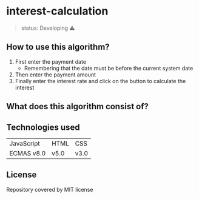 # interest-calculation
 
 
 
 
 > status: Developing ⚠️
 
 
 
 ## How to use this algorithm?

1. First enter the payment date
     + Remembering that the date must be before the current system date 
3. Then enter the payment amount
4. Finally enter the interest rate and click on the button to calculate the interest


## What does this algorithm consist of?



## Technologies used


<table> 
 <tr>
  <td>JavaScript</td>
  <td>HTML</td>
  <td>CSS</td>
 </tr>
 <tr> 
  <td> ECMAS v8.0</td>
  <td> v5.0 </td>
  <td>v3.0</td>
 </tr>
</table>

## License
Repository covered by MIT license
